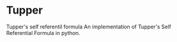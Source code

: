 # Tupper
Tupper's self referentil formula
An implementation of Tupper's Self Referential Formula in python.
